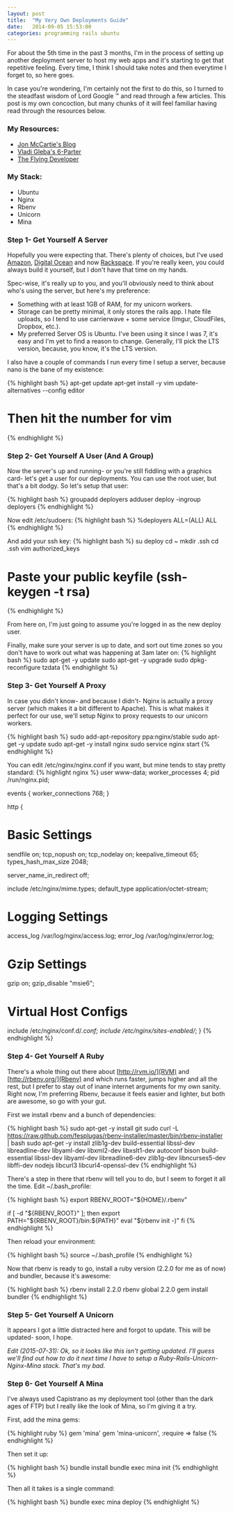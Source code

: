 ```yaml
---
layout: post
title:  "My Very Own Deployments Guide"
date:   2014-09-05 15:53:00
categories: programming rails ubuntu
---
```


For about the 5th time in the past 3 months, I'm in the process of setting up another deployment server to host my web apps and it's starting to get that repetitive feeling. Every time, I think I should take notes and then everytime I forget to, so here goes.

In case you're wondering, I'm certainly not the first to do this, so I turned to the steadfast wisdom of Lord Google &trade; and read through a few articles. This post is my own concoction, but many chunks of it will feel familiar having read through the resources below.

### My Resources:

* [Jon McCartie's Blog](http://blog.mccartie.com/2014/08/28/digital-ocean.html)
* [Vladi Gleba's 6-Parter](http://vladigleba.com/blog/2014/03/05/deploying-rails-apps-part-1-securing-the-server/)
* [The Flying Developer](http://theflyingdeveloper.com/server-setup-ubuntu-nginx-unicorn-capistrano-postgres/)

### My Stack:

* Ubuntu
* Nginx
* Rbenv
* Unicorn
* Mina

### Step 1- Get Yourself A Server
Hopefully you were expecting that. There's plenty of choices, but I've used [Amazon](http://aws.amazon.com/), [Digital Ocean](https://www.digitalocean.com/) and now [Rackspace](https://www.rackspace.com/). If you're really keen, you could always build it yourself, but I don't have that time on my hands.

Spec-wise, it's really up to you, and you'll obviously need to think about who's using the server, but here's my preference:

* Something with at least 1GB of RAM, for my unicorn workers.
* Storage can be pretty minimal, it only stores the rails app. I hate file uploads, so I tend to use carrierwave + some service (Imgur, CloudFiles, Dropbox, etc.).
* My preferred Server OS is Ubuntu. I've been using it since I was 7, it's easy and I'm yet to find a reason to change. Generally, I'll pick the LTS version, because, you know, it's the LTS version.

I also have a couple of commands I run every time I setup a server, because nano is the bane of my existence:

{% highlight bash %}
apt-get update
apt-get install -y vim
update-alternatives --config editor
# Then hit the number for vim
{% endhighlight %}

### Step 2- Get Yourself A User (And A Group)
Now the server's up and running- or you're still fiddling with a graphics card- let's get a user for our deployments. You can use the root user, but that's a bit dodgy. So let's setup that user:

{% highlight bash %}
groupadd deployers
adduser deploy -ingroup deployers
{% endhighlight %}

Now edit /etc/sudoers:
{% highlight bash %}
%deployers  ALL=(ALL) ALL
{% endhighlight %}

And add your ssh key:
{% highlight bash %}
su deploy
cd ~
mkdir .ssh
cd .ssh
vim authorized_keys
# Paste your public keyfile (ssh-keygen -t rsa)
{% endhighlight %}

From here on, I'm just going to assume you're logged in as the new deploy user.

Finally, make sure your server is up to date, and sort out time zones so you don't have to work out what was happening at 3am later on:
{% highlight bash %}
sudo apt-get -y update
sudo apt-get -y upgrade
sudo dpkg-reconfigure tzdata
{% endhighlight %}

### Step 3- Get Yourself A Proxy
In case you didn't know- and because I didn't- Nginx is actually a proxy server (which makes it a bit different to Apache). This is what makes it perfect for our use, we'll setup Nginx to proxy requests to our unicorn workers.

{% highlight bash %}
sudo add-apt-repository ppa:nginx/stable
sudo apt-get -y update
sudo apt-get -y install nginx
sudo service nginx start
{% endhighlight %}

You can edit /etc/nginx/nginx.conf if you want, but mine tends to stay pretty standard:
{% highlight nginx %}
user www-data;
worker_processes 4;
pid /run/nginx.pid;

events {
  worker_connections 768;
}

http {
  # Basic Settings

  sendfile on;
  tcp_nopush on;
  tcp_nodelay on;
  keepalive_timeout 65;
  types_hash_max_size 2048;

  server_name_in_redirect off;

  include /etc/nginx/mime.types;
  default_type application/octet-stream;

  # Logging Settings

  access_log /var/log/nginx/access.log;
  error_log /var/log/nginx/error.log;

  # Gzip Settings

  gzip on;
  gzip_disable "msie6";

  # Virtual Host Configs

  include /etc/nginx/conf.d/*.conf;
  include /etc/nginx/sites-enabled/*;
}
{% endhighlight %}

### Step 4- Get Yourself A Ruby
There's a whole thing out there about [http://rvm.io/](RVM) and [http://rbenv.org/](Rbenv) and which runs faster, jumps higher and all the rest, but I prefer to stay out of inane internet arguments for my own sanity. Right now, I'm preferring Rbenv, because it feels easier and lighter, but both are awesome, so go with your gut.

First we install rbenv and a bunch of dependencies:

{% highlight bash %}
sudo apt-get -y install git
sudo curl -L https://raw.github.com/fesplugas/rbenv-installer/master/bin/rbenv-installer | bash
sudo apt-get -y install zlib1g-dev build-essential libssl-dev libreadline-dev libyaml-dev libxml2-dev libxslt1-dev autoconf bison build-essential libssl-dev libyaml-dev libreadline6-dev zlib1g-dev libncurses5-dev libffi-dev nodejs libcurl3 libcurl4-openssl-dev
{% endhighlight %}

There's a step in there that rbenv will tell you to do, but I seem to forget it all the time. Edit ~/.bash_profile:

{% highlight bash %}
export RBENV_ROOT="${HOME}/.rbenv"

if [ -d "${RBENV_ROOT}" ]; then
  export PATH="${RBENV_ROOT}/bin:${PATH}"
  eval "$(rbenv init -)"
fi
{% endhighlight %}

Then reload your environment:

{% highlight bash %}
source ~/.bash_profile
{% endhighlight %}

Now that rbenv is ready to go, install a ruby version (2.2.0 for me as of now) and bundler, because it's awesome:

{% highlight bash %}
rbenv install 2.2.0
rbenv global 2.2.0
gem install bundler
{% endhighlight %}

### Step 5- Get Yourself A Unicorn

It appears I got a little distracted here and forgot to update. This will be updated- soon, I hope.

*Edit (2015-07-31): Ok, so it looks like this isn't getting updated. I'll guess we'll find out how to do it next time I have to setup a Ruby-Rails-Unicorn-Nginx-Mina stack. That's my bad.*

### Step 6- Get Yourself A Mina
I've always used Capistrano as my deployment tool (other than the dark ages of FTP) but I really like the look of Mina, so I'm giving it a try.

First, add the mina gems:

{% highlight ruby %}
gem 'mina'
gem 'mina-unicorn', :require => false
{% endhighlight %}

Then set it up:

{% highlight bash %}
bundle install
bundle exec mina init
{% endhighlight %}

Then all it takes is a single command:

{% highlight bash %}
bundle exec mina deploy
{% endhighlight %}
